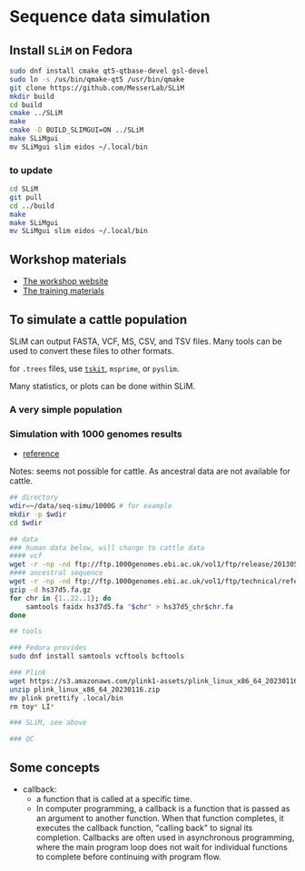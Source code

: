 # Sequence data simulation

## Install `SLiM` on Fedora

```bash
sudo dnf install cmake qt5-qtbase-devel gsl-devel
sudo ln -s /us/bin/qmake-qt5 /usr/bin/qmake
git clone https://github.com/MesserLab/SLiM
mkdir build
cd build
cmake ../SLiM
make
cmake -D BUILD_SLIMGUI=ON ../SLiM
make SLiMgui
mv SLiMgui slim eidos ~/.local/bin
```

### to update

```bash
cd SLiM
git pull
cd ../build
make
make SLiMgui
mv SLiMgui slim eidos ~/.local/bin
```

## Workshop materials

- [The workshop website](http://benhaller.com/workshops/workshops.html)
- [The training materials](http://benhaller.com/workshops/SLiM_Workshop_Online.zip)

## To simulate a cattle population

SLiM can output FASTA, VCF, MS, CSV, and TSV files. Many tools can be used to convert these files to other formats.

for `.trees` files, use [`tskit`](https://tskit.readthedocs.io/en/latest/), `msprime`, or `pyslim`.

Many statistics, or plots can be done within SLiM.

### A very simple population

### Simulation with 1000 genomes results

- [reference](https://github.com/zxc307/GWAS_simulation_handbook)

Notes: seems not possible for cattle. As ancestral data are not available for cattle.

```bash
## directory
wdir=~/data/seq-simu/1000G # for example
mkdir -p $wdir
cd $wdir

## data
### human data below, will change to cattle data
#### vcf
wget -r -np -nd ftp://ftp.1000genomes.ebi.ac.uk/vol1/ftp/release/20130502/
#### ancestral sequence
wget -r -np -nd ftp://ftp.1000genomes.ebi.ac.uk/vol1/ftp/technical/reference/phase2_reference_assembly_sequence/hs37d5.fa.gz
gzip -d hs37d5.fa.gz
for chr in {1..22..1}; do
    samtools faidx hs37d5.fa "$chr" > hs37d5_chr$chr.fa
done

## tools

### Fedora provides
sudo dnf install samtools vcftools bcftools

### Plink
wget https://s3.amazonaws.com/plink1-assets/plink_linux_x86_64_20230116.zip
unzip plink_linux_x86_64_20230116.zip
mv plink prettify .local/bin
rm toy* LI*

### SLiM, see above

### QC

```

## Some concepts

- callback: 
  - a function that is called at a specific time.
  - In computer programming, a callback is a function that is passed as an argument to another function. When that function completes, it executes the callback function, "calling back" to signal its completion. Callbacks are often used in asynchronous programming, where the main program loop does not wait for individual functions to complete before continuing with program flow.
